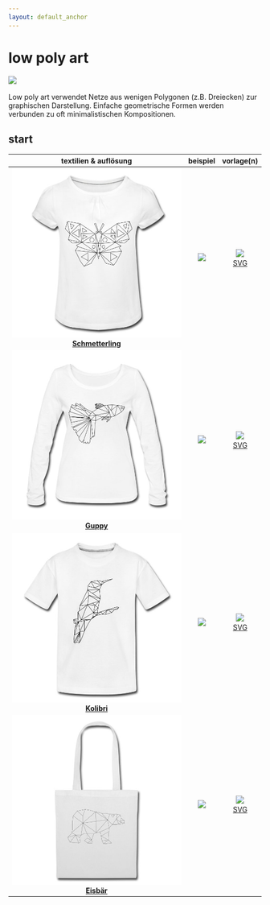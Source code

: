 ```yaml
---
layout: default_anchor
---
```

# low poly art

<img src="https://selber-ausmalen.de/designs/low-poly-art/hummingbird.svg" height="256">

Low poly art verwendet Netze aus wenigen Polygonen (z.B. Dreiecken) zur graphischen Darstellung. Einfache geometrische Formen werden verbunden zu oft minimalistischen Kompositionen.

## start

| textilien & auflösung  | beispiel | vorlage(n) |
|:--:|:--:|:--:|
|[![](butterfly.jpg) <br> **Schmetterling**](https://selber-ausmalen.de/shop.html#!/low+poly+art+-+schmetterling?idea=5ecc3a48e447421121d294b2)  | <img src="https://selber-ausmalen.de/designs/low-poly-art/butterfly_c.svg" width="650"> | [![](https://upload.wikimedia.org/wikipedia/commons/8/84/Farm-Fresh_file_extension_pdf.png)](https://selber-ausmalen.de/designs/low-poly-art/butterfly.pdf) <br> [SVG](https://github.com/selber-ausmalen/designs/blob/master/low-poly-art/butterfly.svg) |
|[![](guppy.jpg) <br> **Guppy**](https://selber-ausmalen.de/shop.html#!/low+poly+art+-+guppy?idea=5ed777565fd3e4562b8216e4)  | <img src="https://selber-ausmalen.de/designs/low-poly-art/guppy_c.svg" width="650"> | [![](https://upload.wikimedia.org/wikipedia/commons/8/84/Farm-Fresh_file_extension_pdf.png)](https://selber-ausmalen.de/designs/low-poly-art/guppy.pdf) <br> [SVG](https://github.com/selber-ausmalen/designs/blob/master/low-poly-art/guppy.svg) |
|[![](hummingbird.jpg) <br> **Kolibri**](https://selber-ausmalen.de/shop.html#!/low+poly+art+-+kolibri?idea=5ec7ea0222250929d5c22916)  | <img src="https://selber-ausmalen.de/designs/low-poly-art/hummingbird_c.svg" width="650"> | [![](https://upload.wikimedia.org/wikipedia/commons/8/84/Farm-Fresh_file_extension_pdf.png)](https://selber-ausmalen.de/designs/low-poly-art/hummingbird.pdf) <br> [SVG](https://github.com/selber-ausmalen/designs/blob/master/low-poly-art/hummingbird.svg) |
|[![](polar-bear.jpg) <br> **Eisbär**](https://selber-ausmalen.de/shop.html#!/low+poly+art+-+eisbär?idea=5ed651d422250929d5ad326c)  | <img src="https://selber-ausmalen.de/designs/low-poly-art/polar-bear_c.svg" width="650"> | [![](https://upload.wikimedia.org/wikipedia/commons/8/84/Farm-Fresh_file_extension_pdf.png)](https://selber-ausmalen.de/designs/low-poly-art/polar-bear.pdf) <br> [SVG](https://github.com/selber-ausmalen/designs/blob/master/low-poly-art/polar-bear.svg) |
